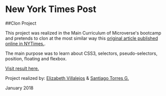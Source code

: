 # New York Times Post

##Clon Project


This project was realized in the Main Curriculum of Microverse's bootcamp and pretends to clon at the most similar way this [original article published online in NYTimes.](https://www.nytimes.com/2014/03/18/science/space/detection-of-waves-in-space-buttresses-landmark-theory-of-big-bang.html?_r=0).

The main purpose was to learn about CSS3, selectors, pseudo-selectors, position, floating and flexbox.

[Visit result here.](https://rawcdn.githack.com/stiakov/NYT-post-clon/556045f4401d32989311601a1420e8006ca69adb/index.html)

Project realized by:
[Elizabeth Villalejos](https://github.com/misselliev) & [Santiago Torres G.](https://github.com/stiakov)

January 2018
